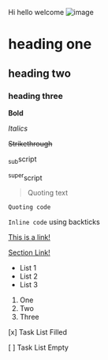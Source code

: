 Hi hello welcome
![image](https://github.com/mialyssa/cse-110/assets/97639434/0cc1ef0d-64a0-4dca-b280-01c9269359a9)

# heading one
## heading two
### heading three

__Bold__

*Italics*

~~Strikethrough~~

<sub>sub</sub>script

<sup>super</sup>script

> Quoting text

```
Quoting code
```

`Inline code` using backticks

[This is a link!](https://youtu.be/dQw4w9WgXcQ)

[Section Link!](https://github.com/mialyssa/cse-110/#heading-one)

* List 1
* List 2
* List 3

1. One
2. Two
3. Three

[x] Task List Filled

[ ] Task List Empty
